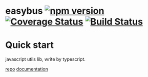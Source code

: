 # easybus [![npm version](https://badge.fury.io/js/easybus.svg)](https://badge.fury.io/js/easybus) [![Coverage Status](https://coveralls.io/repos/github/weizhiqimail/easybus/badge.svg?branch=master)](https://coveralls.io/github/weizhiqimail/easybus?branch=master) [![Build Status](https://travis-ci.com/weizhiqimail/easybus.svg?branch=master)](https://travis-ci.com/weizhiqimail/easybus)

# Quick start

javascript utils lib, write by typescript.

[repo](https://github.com/weizhiqimail/easybus.git) [documentation](https://weizhiqimail.github.io/easybus/)
